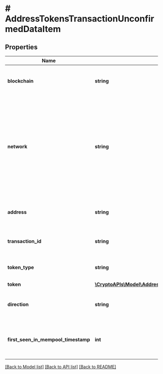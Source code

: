 # # AddressTokensTransactionUnconfirmedDataItem

## Properties

Name | Type | Description | Notes
------------ | ------------- | ------------- | -------------
**blockchain** | **string** | Represents the specific blockchain protocol name, e.g. Ethereum, Bitcoin, etc. |
**network** | **string** | Represents the name of the blockchain network used; blockchain networks are usually identical as technology and software, but they differ in data, e.g. - \&quot;mainnet\&quot; is the live network with actual data while networks like \&quot;testnet\&quot;, \&quot;ropsten\&quot;, \&quot;rinkeby\&quot; are test networks. |
**address** | **string** | Defines the specific address to which the token transaction has been sent and is pending confirmation. |
**transaction_id** | **string** | Defines the unique ID of the specific transaction, i.e. its identification number. |
**token_type** | **string** | Defines the type of token sent with the transaction, e.g. ERC 20. |
**token** | [**\CryptoAPIs\Model\AddressTokensTransactionUnconfirmedToken**](AddressTokensTransactionUnconfirmedToken.md) |  |
**direction** | **string** | Defines whether the transaction is \&quot;incoming\&quot; or \&quot;outgoing\&quot;. |
**first_seen_in_mempool_timestamp** | **int** | Defines the exact time the transaction has been first accepted into the mempool to await confirmation as timestamp. |

[[Back to Model list]](../../README.md#models) [[Back to API list]](../../README.md#endpoints) [[Back to README]](../../README.md)
